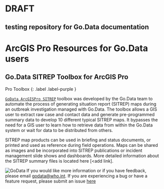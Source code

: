 # DRAFT
testing repository for Go.Data documentation
---

# ArcGIS Pro Resources for Go.Data users

## Go.Data SITREP Toolbox for ArcGIS Pro
Pro Toolbox
{: .label .label-purple }

[`GoData ArcGISPro SITREP`](https://github.com/LangsterGA/godata2arcgis) toolbox was developed by the Go.Data team to automate the process of generating situation report (SITREP) maps during an outbreak investigation managed with Go.Data. The toolbox allows a GIS user to extract raw case and contact data and generate pre-programmed summary data to develop 10 different typical SITREP maps. It bypasses the need for a GIS user to learn how to retrieve data from within the Go.Data system or wait for data to be distributed from others. 

SITREP map products can be used in briefing and status documents, or printed and used as reference during field operations. Maps can be shared as images and be incorporated into SITREP publications or incident management slide shows and dashboards. More detailed information about the SITREP summary files is located here [<add link].


![GoData](/images/ToolBoxAnime.gif)
If you would like more information or if you have feedback, please email godata@who.int. If you are experiencing a bug or have a feature request, please submit an issue [here](https://github.com/WorldHealthOrganization/godataR/issues)
